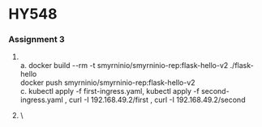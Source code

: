 # **HY548**
### Assignment 3

1. \
    a. docker build --rm -t smyrninio/smyrninio-rep:flask-hello-v2 ./flask-hello \
       docker push smyrninio/smyrninio-rep:flask-hello-v2 \
    c. kubectl apply -f first-ingress.yaml, kubectl apply -f second-ingress.yaml ,  curl -I 192.168.49.2/first ,  curl -I 192.168.49.2/second
    
2. \
    
